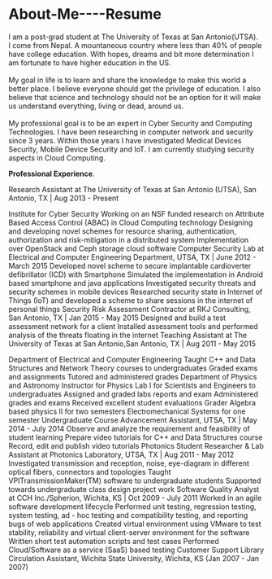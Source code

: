 # About-Me----Resume
I am a post-grad student at The University of Texas at San Antonio(UTSA). 
<br /> I come from Nepal. A mountaneous country where less than 40% of people have college education. With hopes, dreams and bit more determination I am fortunate to have higher education in the US.  
<br />
My goal in life is to learn and share the knowledge to make this world a better place. I believe everyone should get the privilege of education. I also believe that science and technology should not be an option for it will make us understand everything, living or dead, around us.  
<br />
My professional goal is to be an expert in Cyber Security and Computing Technologies. I have been researching in computer network and security since 3 years. Within those years I have investigated Medical Devices Security, Mobile Device Security and  IoT. I am currently studying security aspects in Cloud Computing. 

<p><b>Professional Experience</b>.</p>
Research Assistant at The University of Texas at San Antonio (UTSA), San Antonio, TX | Aug 2013 - Present

Institute for Cyber Security
Working on an NSF funded research on Attribute Based Access Control (ABAC) in Cloud Computing technology
Designing and developing novel schemes for resource sharing, authentication, authorization and risk-mitigation in a distributed system
Implementation over OpenStack and Ceph storage cloud software
Computer Security Lab at Electrical and Computer Engineering Department, UTSA, TX | June 2012 - March 2015 
Developed novel scheme to secure implantable cardioverter defibrillator (ICD) with Smartphone
Simulated the implementation in Android based smartphone and java applications
Investigated security threats and security schemes in mobile devices
Researched security state in Internet of Things (IoT) and developed a scheme to share sessions in the internet of personal things
Security Risk Assessment Contractor at RKJ Consulting, San Antonio, TX | Jan 2015 - May 2015
Designed and build a test assessment network for a client
Installed assessment tools and performed analysis of the threats floating in the internet
Teaching Assistant at The University of Texas at San Antonio,San Antonio, TX | Aug 2011 - May 2015

Department of Electrical and Computer Engineering 
Taught C++ and Data Structures and Network Theory courses to undergraduates
Graded exams and assignments
Tutored and administered grades
Department of Physics and Astronomy 
Instructor for Physics Lab I for Scientists and Engineers to undergraduates
Assigned and graded labs reports and exam
Administered grades and exams 
Received excellent student evaluations 
Grader 
Algebra based physics II for two semesters
Electromechanical Systems for one semester
Undergraduate Course Advancement Assistant, UTSA, TX | May 2014 - July 2014
Observe and analyze the requirement and feasibility of student learning
Prepare video tutorials for C++ and Data Structures course
Record, edit and publish video tutorials
Photonics Student Researcher & Lab Assistant  at Photonics Laboratory, UTSA, TX | Aug 2011 - May 2012
Investigated transmission and reception, noise, eye-diagram in different optical fibers, connectors and topologies
Taught VPITransmissionMaker(TM) software to undergraduate students
Supported towards undergraduate class design project work 
Software Quality Analyst at CCH Inc./Spherion, Wichita, KS | Oct 2009 - July 2011
Worked in an agile software development lifecycle
Performed unit testing, regression testing, system testing, ad - hoc testing and compatibility testing, and reporting bugs of web applications
Created virtual environment using VMware to test stability, reliability and virtual client-server environment for the software
Written short test automation scripts and test cases
Performed Cloud/Software as a service (SaaS) based testing
Customer Support
Library Circulation Assistant, Wichita State University, Wichita, KS (Jan 2007 - Jan 2007) 

